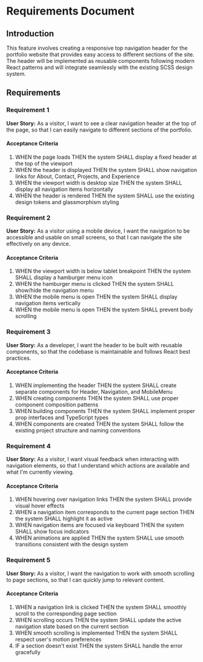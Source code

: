 # Requirements Document

## Introduction

This feature involves creating a responsive top navigation header for the portfolio website that provides easy access to different sections of the site. The header will be implemented as reusable components following modern React patterns and will integrate seamlessly with the existing SCSS design system.

## Requirements

### Requirement 1

**User Story:** As a visitor, I want to see a clear navigation header at the top of the page, so that I can easily navigate to different sections of the portfolio.

#### Acceptance Criteria

1. WHEN the page loads THEN the system SHALL display a fixed header at the top of the viewport
2. WHEN the header is displayed THEN the system SHALL show navigation links for About, Contact, Projects, and Experience
3. WHEN the viewport width is desktop size THEN the system SHALL display all navigation items horizontally
4. WHEN the header is rendered THEN the system SHALL use the existing design tokens and glassmorphism styling

### Requirement 2

**User Story:** As a visitor using a mobile device, I want the navigation to be accessible and usable on small screens, so that I can navigate the site effectively on any device.

#### Acceptance Criteria

1. WHEN the viewport width is below tablet breakpoint THEN the system SHALL display a hamburger menu icon
2. WHEN the hamburger menu is clicked THEN the system SHALL show/hide the navigation menu
3. WHEN the mobile menu is open THEN the system SHALL display navigation items vertically
4. WHEN the mobile menu is open THEN the system SHALL prevent body scrolling

### Requirement 3

**User Story:** As a developer, I want the header to be built with reusable components, so that the codebase is maintainable and follows React best practices.

#### Acceptance Criteria

1. WHEN implementing the header THEN the system SHALL create separate components for Header, Navigation, and MobileMenu
2. WHEN creating components THEN the system SHALL use proper component composition patterns
3. WHEN building components THEN the system SHALL implement proper prop interfaces and TypeScript types
4. WHEN components are created THEN the system SHALL follow the existing project structure and naming conventions

### Requirement 4

**User Story:** As a visitor, I want visual feedback when interacting with navigation elements, so that I understand which actions are available and what I'm currently viewing.

#### Acceptance Criteria

1. WHEN hovering over navigation links THEN the system SHALL provide visual hover effects
2. WHEN a navigation item corresponds to the current page section THEN the system SHALL highlight it as active
3. WHEN navigation items are focused via keyboard THEN the system SHALL show focus indicators
4. WHEN animations are applied THEN the system SHALL use smooth transitions consistent with the design system

### Requirement 5

**User Story:** As a visitor, I want the navigation to work with smooth scrolling to page sections, so that I can quickly jump to relevant content.

#### Acceptance Criteria

1. WHEN a navigation link is clicked THEN the system SHALL smoothly scroll to the corresponding page section
2. WHEN scrolling occurs THEN the system SHALL update the active navigation state based on the current section
3. WHEN smooth scrolling is implemented THEN the system SHALL respect user's motion preferences
4. IF a section doesn't exist THEN the system SHALL handle the error gracefully
